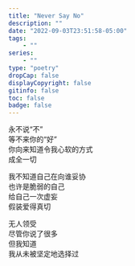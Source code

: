 ```yaml
---
title: "Never Say No"
description: ""
date: "2022-09-03T23:51:58-05:00"
tags: 
    - ""
series: 
    - ""
type: "poetry"
dropCap: false
displayCopyright: false
gitinfo: false
toc: false
badge: false
---
```

永不说“不”  
等不来你的“好”  
你向来知道令我心软的方式  
成全一切  

我不知道自己在向谁妥协  
也许是脆弱的自己  
给自己一次虚妄  
假装爱得真切  

无人领受  
尽管你说了很多  
但我知道  
我从未被坚定地选择过
